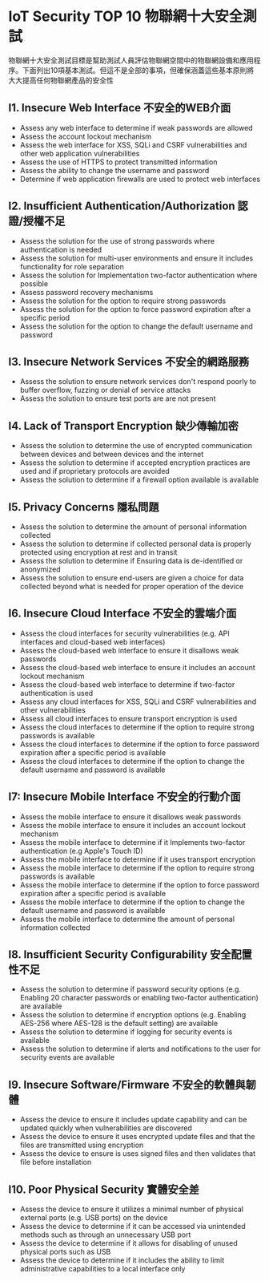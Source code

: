 # IoT Security TOP 10 物聯網十大安全測試
物聯網十大安全測試目標是幫助測試人員評估物聯網空間中的物聯網設備和應用程序。下面列出10項基本測試。但這不是全部的事項，但確保涵蓋這些基本原則將大大提高任何物聯網產品的安全性
## I1. Insecure Web Interface 不安全的WEB介面
- Assess any web interface to determine if weak passwords are allowed
- Assess the account lockout mechanism
- Assess the web interface for XSS, SQLi and CSRF vulnerabilities and other web application vulnerabilities
- Assess the use of HTTPS to protect transmitted information
- Assess the ability to change the username and password
- Determine if web application firewalls are used to protect web interfaces

## I2. Insufficient Authentication/Authorization 認證/授權不足
- Assess the solution for the use of strong passwords where authentication is needed
- Assess the solution for multi-user environments and ensure it includes functionality for role separation
- Assess the solution for Implementation two-factor authentication where possible
- Assess password recovery mechanisms
- Assess the solution for the option to require strong passwords
- Assess the solution for the option to force password expiration after a specific period
- Assess the solution for the option to change the default username and password

## I3. Insecure Network Services 不安全的網路服務
- Assess the solution to ensure network services don't respond poorly to buffer overflow, fuzzing or denial of service attacks
- Assess the solution to ensure test ports are are not present

## I4. Lack of Transport Encryption 缺少傳輸加密
- Assess the solution to determine the use of encrypted communication between devices and between devices and the internet
- Assess the solution to determine if accepted encryption practices are used and if proprietary protocols are avoided
- Assess the solution to determine if a firewall option available is available

## I5. Privacy Concerns 隱私問題
- Assess the solution to determine the amount of personal information collected
- Assess the solution to determine if collected personal data is properly protected using encryption at rest and in transit
- Assess the solution to determine if Ensuring data is de-identified or anonymized
- Assess the solution to ensure end-users are given a choice for data collected beyond what is needed for proper operation of the device

## I6. Insecure Cloud Interface 不安全的雲端介面
- Assess the cloud interfaces for security vulnerabilities (e.g. API interfaces and cloud-based web interfaces)
- Assess the cloud-based web interface to ensure it disallows weak passwords
- Assess the cloud-based web interface to ensure it includes an account lockout mechanism
- Assess the cloud-based web interface to determine if two-factor authentication is used
- Assess any cloud interfaces for XSS, SQLi and CSRF vulnerabilities and other vulnerabilities
- Assess all cloud interfaces to ensure transport encryption is used
- Assess the cloud interfaces to determine if the option to require strong passwords is available
- Assess the cloud interfaces to determine if the option to force password expiration after a specific period is available
- Assess the cloud interfaces to determine if the option to change the default username and password is available

## I7: Insecure Mobile Interface 不安全的行動介面
- Assess the mobile interface to ensure it disallows weak passwords
- Assess the mobile interface to ensure it includes an account lockout mechanism
- Assess the mobile interface to determine if it Implements two-factor authentication (e.g Apple's Touch ID)
- Assess the mobile interface to determine if it uses transport encryption
- Assess the mobile interface to determine if the option to require strong passwords is available
- Assess the mobile interface to determine if the option to force password expiration after a specific period is available
- Assess the mobile interface to determine if the option to change the default username and password is available
- Assess the mobile interface to determine the amount of personal information collected

## I8. Insufficient Security Configurability 安全配置性不足
- Assess the solution to determine if password security options (e.g. Enabling 20 character passwords or enabling two-factor authentication) are available
- Assess the solution to determine if encryption options (e.g. Enabling AES-256 where AES-128 is the default setting) are available
- Assess the solution to determine if logging for security events is available
- Assess the solution to determine if alerts and notifications to the user for security events are available

## I9. Insecure Software/Firmware 不安全的軟體與韌體
- Assess the device to ensure it includes update capability and can be updated quickly when vulnerabilities are discovered
- Assess the device to ensure it uses encrypted update files and that the files are transmitted using encryption
- Assess the device to ensure is uses signed files and then validates that file before installation

## I10. Poor Physical Security 實體安全差
- Assess the device to ensure it utilizes a minimal number of physical external ports (e.g. USB ports) on the device
- Assess the device to determine if it can be accessed via unintended methods such as through an unnecessary USB port
- Assess the device to determine if it allows for disabling of unused physical ports such as USB
- Assess the device to determine if it includes the ability to limit administrative capabilities to a local interface only
